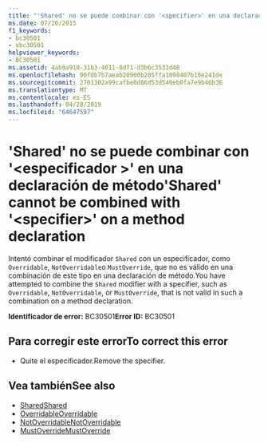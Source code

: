 ```yaml
---
title: "'Shared' no se puede combinar con '<specifier>' en una declaración de método"
ms.date: 07/20/2015
f1_keywords:
- bc30501
- vbc30501
helpviewer_keywords:
- BC30501
ms.assetid: 4ab9a918-31b3-4611-8d71-d3b6c3531d48
ms.openlocfilehash: 90f0b7b7aeab20900b205ffa1098407b10e241de
ms.sourcegitcommit: 2701302a99cafbe0d86d53d540eb0fa7e9b46b36
ms.translationtype: MT
ms.contentlocale: es-ES
ms.lasthandoff: 04/28/2019
ms.locfileid: "64647597"
---
```

# <a name="shared-cannot-be-combined-with-specifier-on-a-method-declaration"></a><span data-ttu-id="c5124-102">'Shared' no se puede combinar con '\<especificador >' en una declaración de método</span><span class="sxs-lookup"><span data-stu-id="c5124-102">'Shared' cannot be combined with '\<specifier>' on a method declaration</span></span>
<span data-ttu-id="c5124-103">Intentó combinar el modificador `Shared` con un especificador, como `Overridable`, `NotOverridable`o `MustOverride`, que no es válido en una combinación de este tipo en una declaración de método.</span><span class="sxs-lookup"><span data-stu-id="c5124-103">You have attempted to combine the `Shared` modifier with a specifier, such as `Overridable`, `NotOverridable`, or `MustOverride`, that is not valid in such a combination on a method declaration.</span></span>  
  
 <span data-ttu-id="c5124-104">**Identificador de error:** BC30501</span><span class="sxs-lookup"><span data-stu-id="c5124-104">**Error ID:** BC30501</span></span>  
  
## <a name="to-correct-this-error"></a><span data-ttu-id="c5124-105">Para corregir este error</span><span class="sxs-lookup"><span data-stu-id="c5124-105">To correct this error</span></span>  
  
- <span data-ttu-id="c5124-106">Quite el especificador.</span><span class="sxs-lookup"><span data-stu-id="c5124-106">Remove the specifier.</span></span>  
  
## <a name="see-also"></a><span data-ttu-id="c5124-107">Vea también</span><span class="sxs-lookup"><span data-stu-id="c5124-107">See also</span></span>

- [<span data-ttu-id="c5124-108">Shared</span><span class="sxs-lookup"><span data-stu-id="c5124-108">Shared</span></span>](../../visual-basic/language-reference/modifiers/shared.md)
- [<span data-ttu-id="c5124-109">Overridable</span><span class="sxs-lookup"><span data-stu-id="c5124-109">Overridable</span></span>](../../visual-basic/language-reference/modifiers/overridable.md)
- [<span data-ttu-id="c5124-110">NotOverridable</span><span class="sxs-lookup"><span data-stu-id="c5124-110">NotOverridable</span></span>](../../visual-basic/language-reference/modifiers/notoverridable.md)
- [<span data-ttu-id="c5124-111">MustOverride</span><span class="sxs-lookup"><span data-stu-id="c5124-111">MustOverride</span></span>](../../visual-basic/language-reference/modifiers/mustoverride.md)
